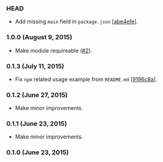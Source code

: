 ### HEAD

* Add missing `main` field in `package.json`
  [[abe4efe](https://github.com/alrra/travis-after-all/commit/abe4efe3d802f3eeffd9a4a910ef0bd7067230af)].

### 1.0.0 (August 9, 2015)

* Make module requireable
  ([#2](https://github.com/alrra/travis-after-all/issues/2)).

### 0.1.3 (July 11, 2015)

* Fix `npm` related usage example from `README.md`
  [[9196c8a](https://github.com/alrra/travis-after-all/commit/9196c8a36eba8fe3b187077fc9d4cf09c0a34eb1)].

### 0.1.2 (June 27, 2015)

* Make minor improvements.

### 0.1.1 (June 23, 2015)

* Make minor improvements.

### 0.1.0 (June 23, 2015)
